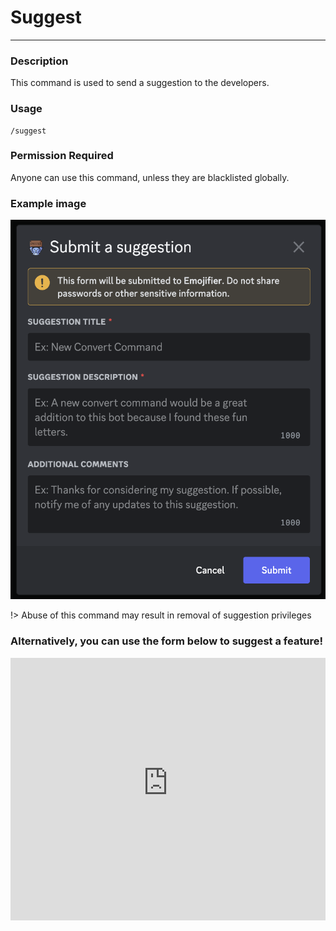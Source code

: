 # Suggest
---
### Description
This command is used to send a suggestion to the developers.
### Usage
```
/suggest
```
### Permission Required
Anyone can use this command, unless they are blacklisted globally.

### Example image 
![suggest example](../images/suggestion.png)

!> Abuse of this command may result in removal of suggestion privileges

### Alternatively, you can use the form below to suggest a feature!


<!-- Copy and Paste Me -->
<div class="emojifier-suggestions" style="height: 420px; width: 100%;">
  <iframe
    src="https://emojifier-suggestions.glitch.me"
    title="Emojifier Suggestions"
    allow="geolocation; microphone; camera; midi; vr; encrypted-media"
    style="height: 100%; width: 100%; border: 0;">
  </iframe>
</div> 
